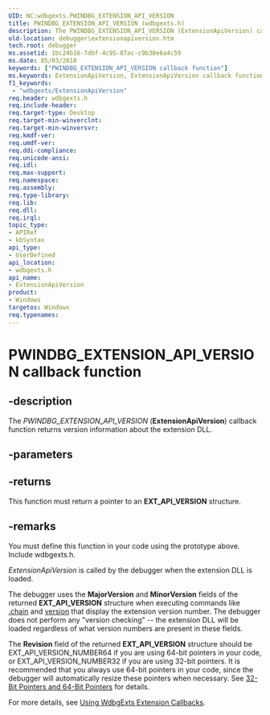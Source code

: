```yaml
---
UID: NC:wdbgexts.PWINDBG_EXTENSION_API_VERSION
title: PWINDBG_EXTENSION_API_VERSION (wdbgexts.h)
description: The PWINDBG_EXTENSION_API_VERSION (ExtensionApiVersion) callback function returns version information about the extension DLL.
old-location: debugger\extensionapiversion.htm
tech.root: debugger
ms.assetid: 1bc24b16-7dbf-4c95-87ac-c9b38e6a4c59
ms.date: 05/03/2018
keywords: ["PWINDBG_EXTENSION_API_VERSION callback function"]
ms.keywords: ExtensionApiVersion, ExtensionApiVersion callback function [Windows Debugging], PWINDBG_EXTENSION_API_VERSION, PWINDBG_EXTENSION_API_VERSION callback, WdbgExts_Callbacks_1aa063c9-a47d-4c18-a643-007f635b8cff.xml, debugger.extensionapiversion, wdbgexts/ExtensionApiVersion
f1_keywords:
 - "wdbgexts/ExtensionApiVersion"
req.header: wdbgexts.h
req.include-header: 
req.target-type: Desktop
req.target-min-winverclnt: 
req.target-min-winversvr: 
req.kmdf-ver: 
req.umdf-ver: 
req.ddi-compliance: 
req.unicode-ansi: 
req.idl: 
req.max-support: 
req.namespace: 
req.assembly: 
req.type-library: 
req.lib: 
req.dll: 
req.irql: 
topic_type:
- APIRef
- kbSyntax
api_type:
- UserDefined
api_location:
- wdbgexts.h
api_name:
- ExtensionApiVersion
product:
- Windows
targetos: Windows
req.typenames: 
---
```


# PWINDBG_EXTENSION_API_VERSION callback function


## -description


The <i>PWINDBG_EXTENSION_API_VERSION</i> (<b>ExtensionApiVersion</b>) callback function returns version information about the extension DLL.


## -parameters












## -returns



This function must return a pointer to an <b>EXT_API_VERSION</b> structure.




## -remarks



You must define this function in your code using the prototype above. Include wdbgexts.h.

<i>ExtensionApiVersion</i> is called by the debugger when the extension DLL is loaded.

The debugger uses the <b>MajorVersion</b> and <b>MinorVersion</b> fields of the returned <b>EXT_API_VERSION</b> structure when executing commands like <a href="https://docs.microsoft.com/windows-hardware/drivers/debugger/-chain--list-debugger-extensions-">.chain</a> and <a href="https://docs.microsoft.com/windows-hardware/drivers/mobilebroadband/version">version</a> that display the extension version number. The debugger does not perform any "version checking" -- the extension DLL will be loaded regardless of what version numbers are present in these fields.

The <b>Revision</b> field of the returned <b>EXT_API_VERSION</b> structure should be EXT_API_VERSION_NUMBER64 if you are using 64-bit pointers in your code, or EXT_API_VERSION_NUMBER32 if you are using 32-bit pointers. It is recommended that you always use 64-bit pointers in your code, since the debugger will automatically resize these pointers when necessary. See <a href="https://docs.microsoft.com/windows-hardware/drivers/debugger/32-bit-pointers-and-64-bit-pointers">32-Bit Pointers and 64-Bit Pointers</a> for details.

For more details, see <a href="https://docs.microsoft.com/windows-hardware/drivers/debugger/using-wdbgexts-extension-callbacks">Using WdbgExts Extension Callbacks</a>.




